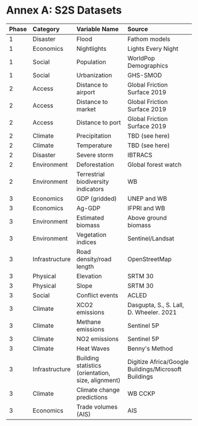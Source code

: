 # Annex A: S2S Datasets
|Phase|Category|Variable Name|Source|
|:----|:----|:----|:----|
|1|Disaster|Flood|Fathom models|
|1|Economics|Nightlights  |Lights Every Night|
|1|Social|Population  |WorldPop Demographics|
|1|Social|Urbanization|GHS-SMOD|
|2|Access|Distance to airport  |Global Friction Surface 2019|
|2|Access|Distance to market  |Global Friction Surface 2019|
|2|Access|Distance to port  |Global Friction Surface 2019|
|2|Climate|Precipitation  |TBD (see here)|
|2|Climate|Temperature  |TBD (see here)|
|2|Disaster|Severe storm|IBTRACS|
|2|Environment|Deforestation  |Global forest watch|
|2|Environment|Terrestrial biodiversity indicators|WB|
|3|Economics|GDP (gridded)|UNEP and WB|
|3|Economics|Ag-GDP|IFPRI and WB|
|3|Environment|Estimated biomass|Above ground biomass|
|3|Environment|Vegetation indices  |Sentinel/Landsat|
|3|Infrastructure|Road density/road length|OpenStreetMap|
|3|Physical|Elevation|SRTM 30|
|3|Physical|Slope  |SRTM 30|
|3|Social|Conflict events|ACLED|
|3|Climate|XCO2 emissions|Dasgupta, S., S. Lall, D. Wheeler. 2021|
|3|Climate|Methane emissions  |Sentinel 5P|
|3|Climate|NO2 emissions  |Sentinel 5P|
|3|Climate|Heat Waves|Benny's Method|
|3|Infrastructure|Building statistics (orientation, size, alignment)|Digitize Africa/Google Buildings/Microsoft Buildings|
|3|Climate|Climate change predictions  |WB CCKP|
|3|Economics|Trade volumes (AIS)|AIS|